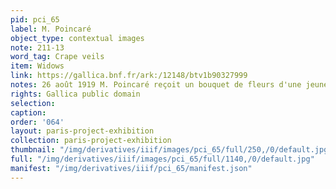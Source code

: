 ```yaml
---
pid: pci_65
label: M. Poincaré
object_type: contextual images
note: 211-13
word_tag: Crape veils
item: Widows
link: https://gallica.bnf.fr/ark:/12148/btv1b90327999
notes: 26 août 1919 M. Poincaré reçoit un bouquet de fleurs d'une jeune veuve
rights: Gallica public domain
selection: 
caption: 
order: '064'
layout: paris-project-exhibition
collection: paris-project-exhibition
thumbnail: "/img/derivatives/iiif/images/pci_65/full/250,/0/default.jpg"
full: "/img/derivatives/iiif/images/pci_65/full/1140,/0/default.jpg"
manifest: "/img/derivatives/iiif/pci_65/manifest.json"
---
```

